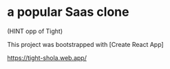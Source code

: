 # a popular Saas clone

(HINT opp of Tight)

This project was bootstrapped with [Create React App]

https://tight-shola.web.app/
